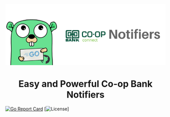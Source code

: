 <p align="center">
<img src="src/assets/img/CoopNotifiers.png" alt="Co-op Bank Notifiers" title="Co-op Bank Notifiers" />
</p>
<h1 align="center">Easy and Powerful Co-op Bank Notifiers</h3>

[![Go Report Card](https://goreportcard.com/badge/wondenge/coop-notifiers)](https://goreportcard.com/report/wondenge/coop-notifiers)
[![License](https://img.shields.io/badge/license-Apache-blue.svg)]